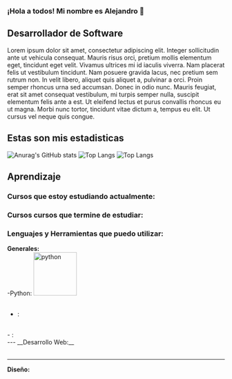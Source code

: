 
### ¡Hola a todos! Mi nombre es Alejandro  <!-- - aka [Mr-T-Bones][Facebook] -->👋

##  Desarrollador de Software
 Lorem ipsum dolor sit amet, consectetur adipiscing elit. Integer sollicitudin ante ut vehicula consequat. Mauris risus orci, pretium mollis elementum eget, tincidunt eget velit. Vivamus ultrices mi id iaculis viverra. Nam placerat felis ut vestibulum tincidunt. Nam posuere gravida lacus, nec pretium sem rutrum non. In velit libero, aliquet quis aliquet a, pulvinar a orci. Proin semper rhoncus urna sed accumsan. Donec in odio nunc. Mauris feugiat, erat sit amet consequat vestibulum, mi turpis semper nulla, suscipit elementum felis ante a est. Ut eleifend lectus et purus convallis rhoncus eu ut magna. Morbi nunc tortor, tincidunt vitae dictum a, tempus eu elit. Ut cursus vel neque quis congue.


## Estas son mis estadisticas

![Anurag's GitHub stats](https://github-readme-stats.vercel.app/api?username=Mr-T-Bones&theme=dark)
![Top Langs](https://github-readme-stats.vercel.app/api/top-langs/?username=Mr-T-Bones&layout=donut&theme=radical)
![Top Langs](https://github-readme-stats.vercel.app/api/top-langs/?username=Mr-T-Bones&langs_count=8&theme=tokyonight)

## Aprendizaje

### Cursos que estoy estudiando actualmente:




### Cursos cursos que termine de estudiar:





### Lenguajes y Herramientas que puedo utilizar:

__Generales:__ 
<br />
-Python:
<img src="https://raw.githubusercontent.com/jmnote/z-icons/master/svg/python.svg" width="100" height="100" alt="python">
<br />
<br />
- :
<img src="" alt="">
<br />
<br />
- :
<img src="" alt="">
<br />
---
__Desarrollo Web:__
<br />

<br />

---
__Diseño:__

#


